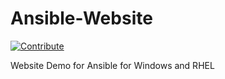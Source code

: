 # Ansible-Website
[![Contribute](https://www.eclipse.org/che/contribute.svg)](https://devspaces.apps.hypershift.shadowman.dev/#https://github.com/shadowman-lab/Ansible-Config)

Website Demo for Ansible for Windows and RHEL
